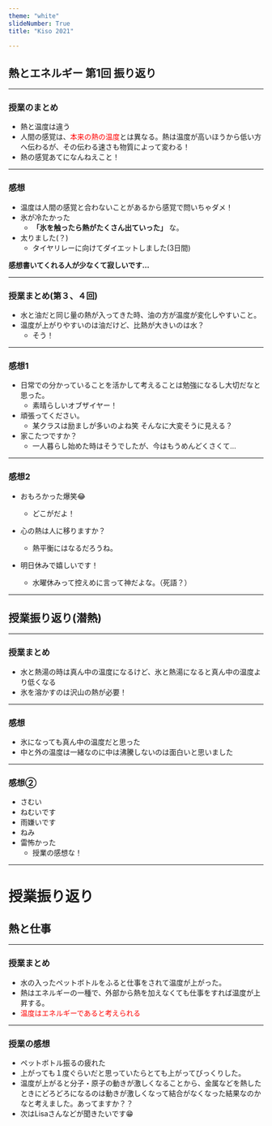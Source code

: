 ```yaml
---
theme: "white"
slideNumber: True
title: "Kiso 2021"

---
```


## 熱とエネルギー 第1回 振り返り

---

### 授業のまとめ

* 熱と温度は違う
* 人間の感覚は、<font color="red">本来の熱の温度</font>とは異なる。熱は温度が高いほうから低い方へ伝わるが、その伝わる速さも物質によって変わる！
* 熱の感覚あてになんねえこと！

---

### 感想

* 温度は人間の感覚と合わないことがあるから感覚で問いちゃダメ！
* 氷が冷たかった
  * **「氷を触ったら熱がたくさん出ていった」** な。
* 太りました(？)
  * タイヤリレーに向けてダイエットしました(3日間)

**感想書いてくれる人が少なくて寂しいです...**

---

### 授業まとめ(第３、４回)
* 水と油だと同じ量の熱が入ってきた時、油の方が温度が変化しやすいこと。
* 温度が上がりやすいのは油だけど、比熱が大きいのは水？
  * そう！

---

### 感想1
* 日常での分かっていることを活かして考えることは勉強になるし大切だなと思った。
  * 素晴らしいオブザイヤー！
* 頑張ってください。
  * 某クラスは励ましが多いのよね笑 そんなに大変そうに見える？
* 家こたつですか？
  * 一人暮らし始めた時はそうでしたが、今はもうめんどくさくて...


---

### 感想2
* おもろかった爆笑😂
  * どこがだよ！

* 心の熱は人に移りますか？
  * 熱平衡にはなるだろうね。

* 明日休みで嬉しいです！
  * 水曜休みって控えめに言って神だよな。（死語？）

---

## 授業振り返り(潜熱)

---

### 授業まとめ
* 水と熱湯の時は真ん中の温度になるけど、氷と熱湯になると真ん中の温度より低くなる
* 氷を溶かすのは沢山の熱が必要！

---

### 感想
* 氷になっても真ん中の温度だと思った
* 中と外の温度は一緒なのに中は沸騰しないのは面白いと思いました

---

### 感想②
* さむい
* ねむいです
* 雨嫌いです
* ねみ
* 雷怖かった
  * 授業の感想な！

---

# 授業振り返り
## 熱と仕事

---

### 授業まとめ

* 水の入ったペットボトルをふると仕事をされて温度が上がった。
* 熱はエネルギーの一種で、外部から熱を加えなくても仕事をすれば温度が上昇する。
* <font color="red">温度はエネルギーであると考えられる</font> 

---

### 授業の感想
* ペットボトル振るの疲れた
* 上がっても１度ぐらいだと思っていたらとても上がってびっくりした。
* 温度が上がると分子・原子の動きが激しくなることから、金属などを熱したときにどろどろになるのは動きが激しくなって結合がなくなった結果なのかなと考えました。あってますか？？
* 次はLisaさんなどが聞きたいです😁